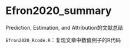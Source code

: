 # Efron2020_summary

Prediction, Estimation, and Attribution的文献总结

`Efron2020_Rcode.R`：复现文章中数值例子的R代码
